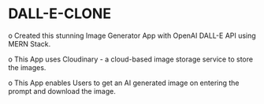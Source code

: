 # DALL-E-CLONE

o Created this stunning Image Generator App with OpenAI DALL-E API using MERN Stack.

o This App uses Cloudinary - a cloud-based image storage service to store the images.

o This App enables Users to get an AI generated image on entering the prompt and download
the image.
